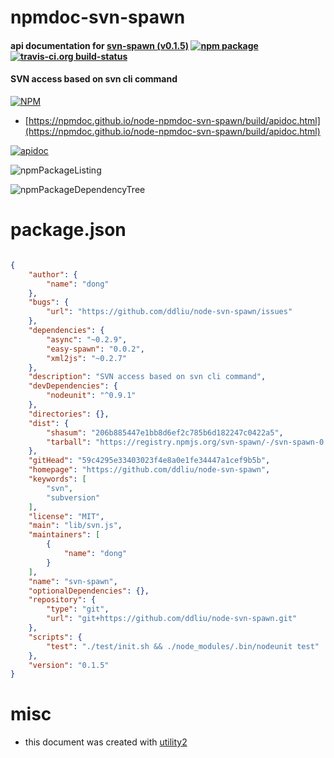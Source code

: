 # npmdoc-svn-spawn

#### api documentation for  [svn-spawn (v0.1.5)](https://github.com/ddliu/node-svn-spawn)  [![npm package](https://img.shields.io/npm/v/npmdoc-svn-spawn.svg?style=flat-square)](https://www.npmjs.org/package/npmdoc-svn-spawn) [![travis-ci.org build-status](https://api.travis-ci.org/npmdoc/node-npmdoc-svn-spawn.svg)](https://travis-ci.org/npmdoc/node-npmdoc-svn-spawn)

#### SVN access based on svn cli command

[![NPM](https://nodei.co/npm/svn-spawn.png?downloads=true&downloadRank=true&stars=true)](https://www.npmjs.com/package/svn-spawn)

- [https://npmdoc.github.io/node-npmdoc-svn-spawn/build/apidoc.html](https://npmdoc.github.io/node-npmdoc-svn-spawn/build/apidoc.html)

[![apidoc](https://npmdoc.github.io/node-npmdoc-svn-spawn/build/screenCapture.buildCi.browser.%252Ftmp%252Fbuild%252Fapidoc.html.png)](https://npmdoc.github.io/node-npmdoc-svn-spawn/build/apidoc.html)

![npmPackageListing](https://npmdoc.github.io/node-npmdoc-svn-spawn/build/screenCapture.npmPackageListing.svg)

![npmPackageDependencyTree](https://npmdoc.github.io/node-npmdoc-svn-spawn/build/screenCapture.npmPackageDependencyTree.svg)



# package.json

```json

{
    "author": {
        "name": "dong"
    },
    "bugs": {
        "url": "https://github.com/ddliu/node-svn-spawn/issues"
    },
    "dependencies": {
        "async": "~0.2.9",
        "easy-spawn": "0.0.2",
        "xml2js": "~0.2.7"
    },
    "description": "SVN access based on svn cli command",
    "devDependencies": {
        "nodeunit": "^0.9.1"
    },
    "directories": {},
    "dist": {
        "shasum": "206b885447e1bb8d6ef2c785b6d182247c0422a5",
        "tarball": "https://registry.npmjs.org/svn-spawn/-/svn-spawn-0.1.5.tgz"
    },
    "gitHead": "59c4295e33403023f4e8a0e1fe34447a1cef9b5b",
    "homepage": "https://github.com/ddliu/node-svn-spawn",
    "keywords": [
        "svn",
        "subversion"
    ],
    "license": "MIT",
    "main": "lib/svn.js",
    "maintainers": [
        {
            "name": "dong"
        }
    ],
    "name": "svn-spawn",
    "optionalDependencies": {},
    "repository": {
        "type": "git",
        "url": "git+https://github.com/ddliu/node-svn-spawn.git"
    },
    "scripts": {
        "test": "./test/init.sh && ./node_modules/.bin/nodeunit test"
    },
    "version": "0.1.5"
}
```



# misc
- this document was created with [utility2](https://github.com/kaizhu256/node-utility2)
